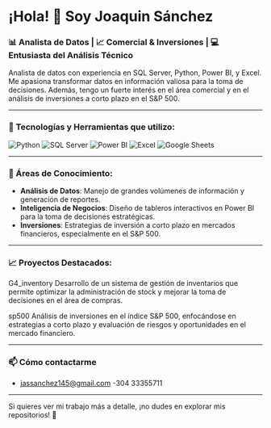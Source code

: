 # ¡Hola! 👋 Soy Joaquin Sánchez

### 📊 Analista de Datos | 📈 Comercial & Inversiones | 💻 Entusiasta del Análisis Técnico

Analista de datos con experiencia en SQL Server, Python, Power BI, y Excel. Me apasiona transformar datos en información valiosa para la toma de decisiones. Además, tengo un fuerte interés en el área comercial y en el análisis de inversiones a corto plazo en el S&P 500.

---

### 🔧 Tecnologías y Herramientas que utilizo:

![Python](https://img.shields.io/badge/Python-3776AB?style=for-the-badge&logo=python&logoColor=white)
![SQL Server](https://img.shields.io/badge/SQL%20Server-CC2927?style=for-the-badge&logo=microsoft-sql-server&logoColor=white)
![Power BI](https://img.shields.io/badge/Power%20BI-F2C811?style=for-the-badge&logo=power-bi&logoColor=black)
![Excel](https://img.shields.io/badge/Excel-217346?style=for-the-badge&logo=microsoft-excel&logoColor=white)
![Google Sheets](https://img.shields.io/badge/Google%20Sheets-34A853?style=for-the-badge&logo=google-sheets&logoColor=white)

---

### 🧠 Áreas de Conocimiento:

- **Análisis de Datos**: Manejo de grandes volúmenes de información y generación de reportes.
- **Inteligencia de Negocios**: Diseño de tableros interactivos en Power BI para la toma de decisiones estratégicas.
- **Inversiones**: Estrategias de inversión a corto plazo en mercados financieros, especialmente en el S&P 500.

---

### 📈 Proyectos Destacados:

G4_inventory
Desarrollo de un sistema de gestión de inventarios que permite optimizar la administración de stock y mejorar la toma de decisiones en el área de compras.

sp500
Análisis de inversiones en el índice S&P 500, enfocándose en estrategias a corto plazo y evaluación de riesgos y oportunidades en el mercado financiero.

---

### 📫 Cómo contactarme
- jassanchez145@gmail.com
-304 33355711
---

Si quieres ver mi trabajo más a detalle, ¡no dudes en explorar mis repositorios! 🚀

